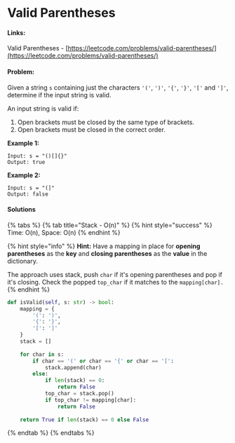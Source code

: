 # Valid Parentheses

#### Links:

Valid Parentheses - [https://leetcode.com/problems/valid-parentheses/](https://leetcode.com/problems/valid-parentheses/)

#### Problem:

Given a string `s` containing just the characters `'('`, `')'`, `'{'`, `'}'`, `'['` and `']'`, determine if the input string is valid.

An input string is valid if:

1. Open brackets must be closed by the same type of brackets.
2. Open brackets must be closed in the correct order.

**Example 1:**

```
Input: s = "()[]{}"
Output: true
```

**Example 2:**

```
Input: s = "(]"
Output: false
```

#### Solutions

{% tabs %}
{% tab title="Stack - O(n)" %}
{% hint style="success" %}
Time: O(n), Space: O(n)
{% endhint %}

{% hint style="info" %}
**Hint:** Have a mapping in place for **opening parentheses** as the **key** and **closing parentheses** as the **value** in the dictionary.

The approach uses stack, push `char` if it's opening parentheses and pop if it's closing. Check the popped `top_char` if it matches to the `mapping[char].`
{% endhint %}

```python
def isValid(self, s: str) -> bool:
    mapping = {
        '(': ')',
        '{': '}',
        '[': ']'
    }
    stack = []
    
    for char in s:
        if char == '(' or char == '{' or char == '[':
            stack.append(char)
        else:
            if len(stack) == 0:
                return False
            top_char = stack.pop()
            if top_char != mapping[char]:
                return False
    
    return True if len(stack) == 0 else False
```
{% endtab %}
{% endtabs %}
